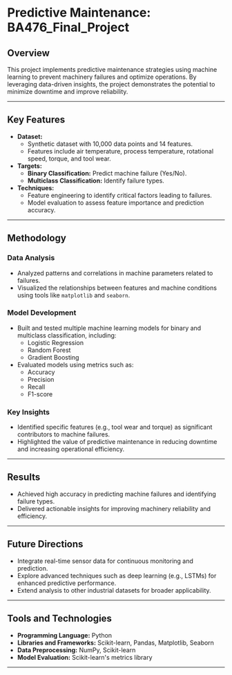 # Predictive Maintenance: BA476_Final_Project

## Overview
This project implements predictive maintenance strategies using machine learning to prevent machinery failures and optimize operations. By leveraging data-driven insights, the project demonstrates the potential to minimize downtime and improve reliability.

---

## Key Features
- **Dataset:**
  - Synthetic dataset with 10,000 data points and 14 features.
  - Features include air temperature, process temperature, rotational speed, torque, and tool wear.
- **Targets:**
  - **Binary Classification:** Predict machine failure (Yes/No).
  - **Multiclass Classification:** Identify failure types.
- **Techniques:**
  - Feature engineering to identify critical factors leading to failures.
  - Model evaluation to assess feature importance and prediction accuracy.

---

## Methodology

### Data Analysis
- Analyzed patterns and correlations in machine parameters related to failures.
- Visualized the relationships between features and machine conditions using tools like `matplotlib` and `seaborn`.

### Model Development
- Built and tested multiple machine learning models for binary and multiclass classification, including:
  - Logistic Regression
  - Random Forest
  - Gradient Boosting
- Evaluated models using metrics such as:
  - Accuracy
  - Precision
  - Recall
  - F1-score

### Key Insights
- Identified specific features (e.g., tool wear and torque) as significant contributors to machine failures.
- Highlighted the value of predictive maintenance in reducing downtime and increasing operational efficiency.

---

## Results
- Achieved high accuracy in predicting machine failures and identifying failure types.
- Delivered actionable insights for improving machinery reliability and efficiency.

---

## Future Directions
- Integrate real-time sensor data for continuous monitoring and prediction.
- Explore advanced techniques such as deep learning (e.g., LSTMs) for enhanced predictive performance.
- Extend analysis to other industrial datasets for broader applicability.

---

## Tools and Technologies
- **Programming Language:** Python
- **Libraries and Frameworks:** Scikit-learn, Pandas, Matplotlib, Seaborn
- **Data Preprocessing:** NumPy, Scikit-learn
- **Model Evaluation:** Scikit-learn's metrics library

---
